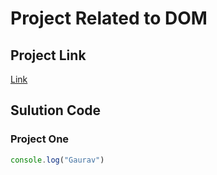 # Project Related to DOM

## Project Link
[Link](
    https://stackblitz.com/edit/dom-project-chaiaurcode?file=index.html
)

## Sulution Code

### Project One
```JavaScript
console.log("Gaurav")
```